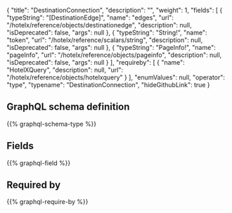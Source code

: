 {
  "title": "DestinationConnection",
  "description": "",
  "weight": 1,
  "fields": [
    {
      "typeString": "[DestinationEdge]",
      "name": "edges",
      "url": "/hotelx/reference/objects/destinationedge",
      "description": null,
      "isDeprecated": false,
      "args": null
    },
    {
      "typeString": "String!",
      "name": "token",
      "url": "/hotelx/reference/scalars/string",
      "description": null,
      "isDeprecated": false,
      "args": null
    },
    {
      "typeString": "PageInfo!",
      "name": "pageInfo",
      "url": "/hotelx/reference/objects/pageinfo",
      "description": null,
      "isDeprecated": false,
      "args": null
    }
  ],
  "requireby": [
    {
      "name": "HotelXQuery",
      "description": null,
      "url": "/hotelx/reference/objects/hotelxquery"
    }
  ],
  "enumValues": null,
  "operator": "type",
  "typename": "DestinationConnection",
  "hideGithubLink": true
}
## GraphQL schema definition

{{% graphql-schema-type %}}

## Fields

{{% graphql-field %}}

## Required by

{{% graphql-require-by %}}
